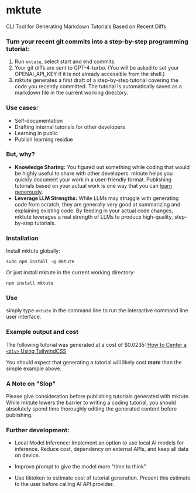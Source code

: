 # mktute

CLI Tool for Generating Markdown Tutorials Based on Recent Diffs

### Turn your recent git commits into a step-by-step programming tutorial:

1. Run `mktute`, select start and end commits.
2. Your git diffs are sent to GPT-4-turbo. (You will be asked to set your OPENAI_API_KEY if it is not already accessible from the shell.)
3. mktute generates a first draft of a step-by-step tutorial covering the code you recently committed. The tutorial is automatically saved as a markdown file in the current working directory.

### Use cases:

- Self-documentation
- Drafting internal tutorials for other developers
- Learning in public
- Publish learning residue

### But, why?

- **Knowledge Sharing:** You figured out something while coding that would be highly useful to share with other developers. mktute helps you quickly document your work in a user-friendly format. Publishing tutorials based on your actual work is one way that you can [learn generously](https://www.recurse.com/self-directives#learn-generously).
- **Leverage LLM Strengths:** While LLMs may struggle with generating code from scratch, they are generally very good at summarizing and explaining existing code. By feeding in your actual code changes, mktute leverages a real strength of LLMs to produce high-quality, step-by-step tutorials.

### Installation

Install mktute globally:

```
sudo npm install -g mktute
```

Or just install mktute in the current working directory:

```
npm install mktute
```

### Use

simply type `mktute` in the command line to run the interactive command line user interface.

### Example output and cost

The following tutorial was generated at a cost of $0.0235:
[How to Center a `<div>` Using TailwindCSS](https://github.com/josephrmartinez/mktute/blob/main/public/Tutorial_2024_06_04_17_50_21.md)

You should expect that generating a tutorial will likely cost **_more_** than the simple example above.

### A Note on "Slop"

Please give consideration before publishing tutorials generated with mktute. While mktute lowers the barrier to writing a coding tutorial, you should absolutely spend time thoroughly editing the generated content before publishing.

### Further development:

- Local Model Inference: Implement an option to use local AI models for inference. Reduce cost, dependency on external APIs, and keep all data on device.

- Improve prompt to give the model more "time to think"

- Use tiktoken to estimate cost of tutorial generation. Present this estimate to the user before calling AI API provider.

